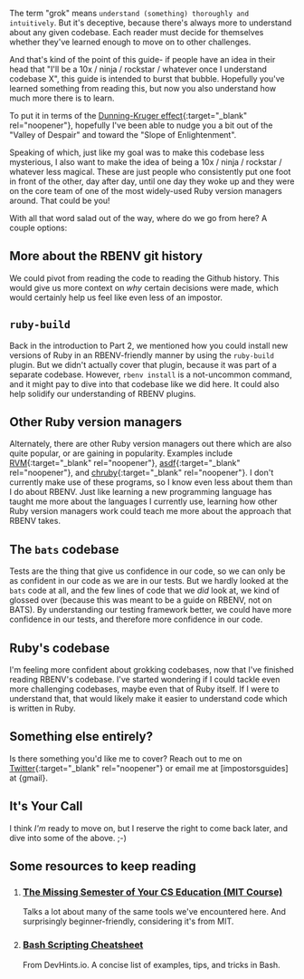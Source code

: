 The term "grok" means `understand (something) thoroughly and intuitively`.  But it's deceptive, because there's always more to understand about any given codebase.  Each reader must decide for themselves whether they've learned enough to move on to other challenges.

And that's kind of the point of this guide- if people have an idea in their head that "I'll be a 10x / ninja / rockstar / whatever once I understand codebase X", this guide is intended to burst that bubble.  Hopefully you've learned something from reading this, but now you also understand how much more there is to learn.

To put it in terms of the [Dunning-Kruger effect](https://web.archive.org/web/20221129140620/https://slidemodel.com/templates/dunning-kruger-effect-curve-for-powerpoint/){:target="_blank" rel="noopener"}, hopefully I've been able to nudge you a bit out of the "Valley of Despair" and toward the "Slope of Enlightenment".

Speaking of which, just like my goal was to make this codebase less mysterious, I also want to make the idea of being a 10x / ninja / rockstar / whatever less magical.  These are just people who consistently put one foot in front of the other, day after day, until one day they woke up and they were on the core team of one of the most widely-used Ruby version managers around.  That could be you!

With all that word salad out of the way, where do we go from here?  A couple options:

## More about the RBENV git history

We could pivot from reading the code to reading the Github history.  This would give us more context on *why* certain decisions were made, which would certainly help us feel like even less of an impostor.

## `ruby-build`

Back in the introduction to Part 2, we mentioned how you could install new versions of Ruby in an RBENV-friendly manner by using the `ruby-build` plugin.  But we didn't actually cover that plugin, because it was part of a separate codebase.  However, `rbenv install` is a not-uncommon command, and it might pay to dive into that codebase like we did here.  It could also help solidify our understanding of RBENV plugins.

## Other Ruby version managers

Alternately, there are other Ruby version managers out there which are also quite popular, or are gaining in popularity.  Examples include [RVM](https://rvm.io/){:target="_blank" rel="noopener"}, [asdf](https://asdf-vm.com/){:target="_blank" rel="noopener"}, and [chruby](https://github.com/postmodern/chruby){:target="_blank" rel="noopener"}.  I don't currently make use of these programs, so I know even less about them than I do about RBENV.  Just like learning a new programming language has taught me more about the languages I currently use, learning how other Ruby version managers work could teach me more about the approach that RBENV takes.

## The `bats` codebase

Tests are the thing that give us confidence in our code, so we can only be as confident in our code as we are in our tests.  But we hardly looked at the `bats` code at all, and the few lines of code that we *did* look at, we kind of glossed over (because this was meant to be a guide on RBENV, not on BATS).  By understanding our testing framework better, we could have more confidence in our tests, and therefore more confidence in our code.

## Ruby's codebase

I'm feeling more confident about grokking codebases, now that I've finished reading RBENV's codebase.  I've started wondering if I could tackle even more challenging codebases, maybe even that of Ruby itself.  If I were to understand that, that would likely make it easier to understand code which is written in Ruby.

## Something else entirely?

Is there something you'd like me to cover?  Reach out to me on [Twitter](https://www.twitter.com/impostorsguides){:target="_blank" rel="noopener"} or email me at [impostorsguides] at {gmail}.

## It's Your Call

I think *I'm* ready to move on, but I reserve the right to come back later, and dive into some of the above. ;-)

## Some resources to keep reading

<ol>
  <li><h3><a href="https://missing.csail.mit.edu/" target="_blank">The Missing Semester of Your CS Education (MIT Course)</a></h3>
  <p>Talks a lot about many of the same tools we've encountered here.  And surprisingly beginner-friendly, considering it's from MIT.</p>
  </li>
  <li><h3><a href="https://devhints.io/bash" target="_blank">Bash Scripting Cheatsheet</a></h3>
  <p>From DevHints.io.  A concise list of examples, tips, and tricks in Bash.</p>
  </li>
</ol>
